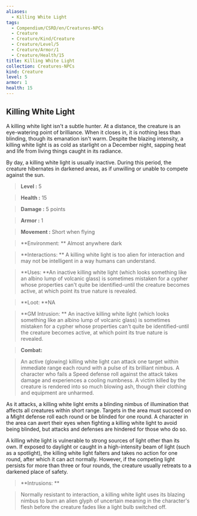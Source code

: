 ```yaml
---
aliases:
  - Killing White Light
tags:
  - Compendium/CSRD/en/Creatures-NPCs
  - Creature
  - Creature/Kind/Creature
  - Creature/Level/5
  - Creature/Armor/1
  - Creature/Health/15
title: Killing White Light
collection: Creatures-NPCs
kind: Creature
level: 5
armor: 1
health: 15
---
```

## Killing White Light    
A killing white light isn't a subtle hunter. At a distance, the creature is an eye-watering point of brilliance. When it closes in, it is nothing less than blinding, though its emanation isn't warm. Despite the blazing intensity, a killing white light is as cold as starlight on a December night, sapping heat and life from living things caught in its radiance.  
By day, a killing white light is usually inactive. During this period, the creature hibernates in darkened areas, as if unwilling or unable to compete against the sun.    
  
    
> **Level :** 5    
> **Health :** 15    
> **Damage :** 5 points    
> **Armor :** 1    
> **Movement :** Short when flying    
> **Environment: ** Almost anywhere dark    
> **Interactions: ** A killing white light is too alien for interaction and may not be intelligent in a way humans can understand.    
> **Uses: **An inactive killing white light (which looks something like an albino lump of volcanic glass) is sometimes mistaken for a cypher whose properties can't quite be identified-until the creature becomes active, at which point its true nature is revealed.    
> **Loot: **NA    
> **GM Intrusion: ** An inactive killing white light (which looks something like an albino lump of volcanic glass) is sometimes mistaken for a cypher whose properties can't quite be identified-until the creature becomes active, at which point its true nature is revealed.    
  
> **Combat:**   
> An active (glowing) killing white light can attack one target within immediate range each round with a pulse of its brilliant nimbus. A character who fails a Speed defense roll against the attack takes damage and experiences a cooling numbness. A victim killed by the creature is rendered into so much blowing ash, though their clothing and equipment are unharmed.  
As it attacks, a killing white light emits a blinding nimbus of illumination that affects all creatures within short range. Targets in the area must succeed on a Might defense roll each round or be blinded for one round. A character in the area can avert their eyes when fighting a killing white light to avoid being blinded, but attacks and defenses are hindered for those who do so.   
A killing white light is vulnerable to strong sources of light other than its own. If exposed to daylight or caught in a high-intensity beam of light (such as a spotlight), the killing white light falters and takes no action for one round, after which it can act normally. However, if the competing light persists for more than three or four rounds, the creature usually retreats to a darkened place of safety.    
    
  
> **Intrusions: **   
> Normally resistant to interaction, a killing white light uses its blazing nimbus to burn an alien glyph of uncertain meaning in the character's flesh before the creature fades like a light bulb switched off.    
